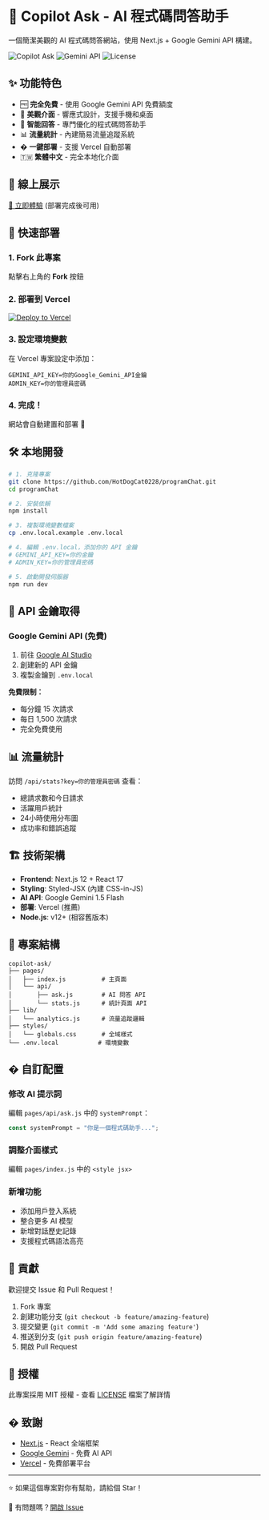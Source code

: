 # 🤖 Copilot Ask - AI 程式碼問答助手

一個簡潔美觀的 AI 程式碼問答網站，使用 Next.js + Google Gemini API 構建。

![Copilot Ask](https://img.shields.io/badge/Next.js-12.2.5-black?style=for-the-badge&logo=next.js)
![Gemini API](https://img.shields.io/badge/Google-Gemini%20API-4285f4?style=for-the-badge&logo=google)
![License](https://img.shields.io/badge/License-MIT-green?style=for-the-badge)

## ✨ 功能特色

- 🆓 **完全免費** - 使用 Google Gemini API 免費額度
- 🎨 **美觀介面** - 響應式設計，支援手機和桌面
- 🤖 **智能回答** - 專門優化的程式碼問答助手
- 📊 **流量統計** - 內建簡易流量追蹤系統
- � **一鍵部署** - 支援 Vercel 自動部署
- 🇹🇼 **繁體中文** - 完全本地化介面

## 🎯 線上展示

[🔗 立即體驗](https://hotdog-ai-chat-2025.vercel.app) (部署完成後可用)

## 🚀 快速部署

### 1. Fork 此專案
點擊右上角的 **Fork** 按鈕

### 2. 部署到 Vercel
[![Deploy to Vercel](https://vercel.com/button)](https://vercel.com/new/clone?repository-url=https%3A%2F%2Fgithub.com%2FHotDogCat0228%2FprogramChat.git&project-name=hotdog-ai-chat-2025)

### 3. 設定環境變數
在 Vercel 專案設定中添加：
```
GEMINI_API_KEY=你的Google_Gemini_API金鑰
ADMIN_KEY=你的管理員密碼
```

### 4. 完成！
網站會自動建置和部署 🎉

## 🛠️ 本地開發

```bash
# 1. 克隆專案
git clone https://github.com/HotDogCat0228/programChat.git
cd programChat

# 2. 安裝依賴
npm install

# 3. 複製環境變數檔案
cp .env.local.example .env.local

# 4. 編輯 .env.local，添加你的 API 金鑰
# GEMINI_API_KEY=你的金鑰
# ADMIN_KEY=你的管理員密碼

# 5. 啟動開發伺服器
npm run dev
```

## 🔑 API 金鑰取得

### Google Gemini API (免費)
1. 前往 [Google AI Studio](https://aistudio.google.com/app/apikey)
2. 創建新的 API 金鑰
3. 複製金鑰到 `.env.local`

**免費限制：**
- 每分鐘 15 次請求
- 每日 1,500 次請求
- 完全免費使用

## 📊 流量統計

訪問 `/api/stats?key=你的管理員密碼` 查看：
- 總請求數和今日請求
- 活躍用戶統計
- 24小時使用分布圖
- 成功率和錯誤追蹤

## 🏗️ 技術架構

- **Frontend**: Next.js 12 + React 17
- **Styling**: Styled-JSX (內建 CSS-in-JS)
- **AI API**: Google Gemini 1.5 Flash
- **部署**: Vercel (推薦)
- **Node.js**: v12+ (相容舊版本)

## 📁 專案結構

```
copilot-ask/
├── pages/
│   ├── index.js          # 主頁面
│   └── api/
│       ├── ask.js        # AI 問答 API
│       └── stats.js      # 統計頁面 API
├── lib/
│   └── analytics.js      # 流量追蹤邏輯
├── styles/
│   └── globals.css       # 全域樣式
└── .env.local           # 環境變數
```

## � 自訂配置

### 修改 AI 提示詞
編輯 `pages/api/ask.js` 中的 `systemPrompt`：
```javascript
const systemPrompt = "你是一個程式碼助手...";
```

### 調整介面樣式
編輯 `pages/index.js` 中的 `<style jsx>`

### 新增功能
- 添加用戶登入系統
- 整合更多 AI 模型
- 新增對話歷史記錄
- 支援程式碼語法高亮

## 🤝 貢獻

歡迎提交 Issue 和 Pull Request！

1. Fork 專案
2. 創建功能分支 (`git checkout -b feature/amazing-feature`)
3. 提交變更 (`git commit -m 'Add some amazing feature'`)
4. 推送到分支 (`git push origin feature/amazing-feature`)
5. 開啟 Pull Request

## 📄 授權

此專案採用 MIT 授權 - 查看 [LICENSE](LICENSE) 檔案了解詳情

## � 致謝

- [Next.js](https://nextjs.org/) - React 全端框架
- [Google Gemini](https://ai.google.dev/) - 免費 AI API
- [Vercel](https://vercel.com/) - 免費部署平台

---

⭐ 如果這個專案對你有幫助，請給個 Star！

📧 有問題嗎？[開啟 Issue](https://github.com/HotDogCat0228/programChat/issues/new)
